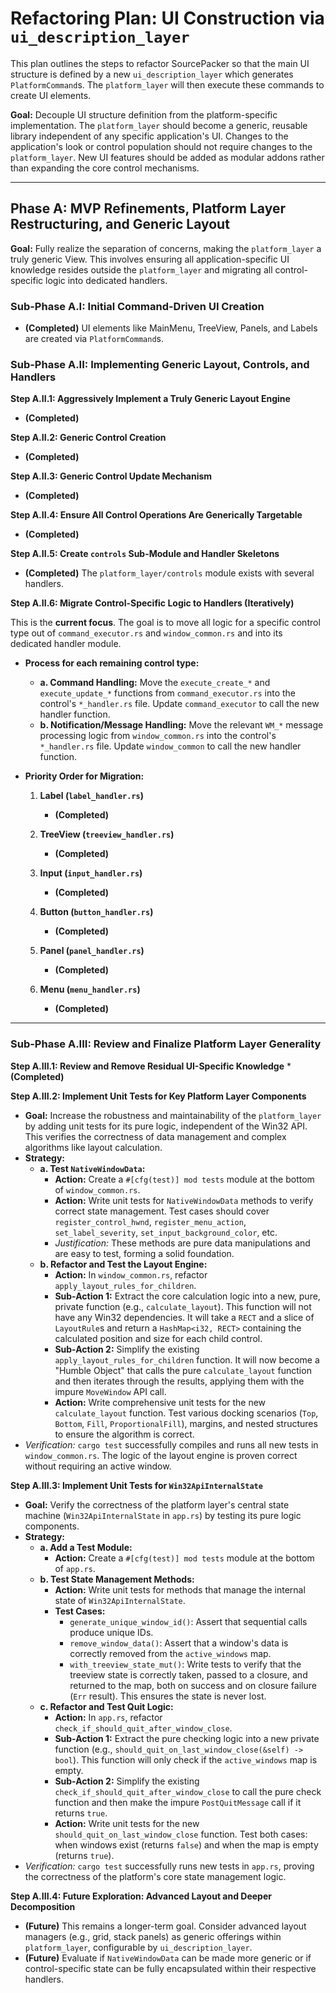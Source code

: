 # Refactoring Plan: UI Construction via `ui_description_layer`

This plan outlines the steps to refactor SourcePacker so that the main UI structure is defined by a new `ui_description_layer` which generates `PlatformCommand`s. The `platform_layer` will then execute these commands to create UI elements.

**Goal:** Decouple UI structure definition from the platform-specific implementation. The `platform_layer` should become a generic, reusable library independent of any specific application's UI. Changes to the application's look or control population should not require changes to the `platform_layer`. New UI features should be added as modular addons rather than expanding the core control mechanisms.

---

## Phase A: MVP Refinements, Platform Layer Restructuring, and Generic Layout

**Goal:** Fully realize the separation of concerns, making the `platform_layer` a truly generic View. This involves ensuring all application-specific UI knowledge resides outside the `platform_layer` and migrating all control-specific logic into dedicated handlers.

### Sub-Phase A.I: Initial Command-Driven UI Creation

*   **(Completed)** UI elements like MainMenu, TreeView, Panels, and Labels are created via `PlatformCommand`s.

### Sub-Phase A.II: Implementing Generic Layout, Controls, and Handlers

**Step A.II.1: Aggressively Implement a Truly Generic Layout Engine**
*   **(Completed)**

**Step A.II.2: Generic Control Creation**
*   **(Completed)**

**Step A.II.3: Generic Control Update Mechanism**
*   **(Completed)**

**Step A.II.4: Ensure All Control Operations Are Generically Targetable**
*   **(Completed)**

**Step A.II.5: Create `controls` Sub-Module and Handler Skeletons**
*   **(Completed)** The `platform_layer/controls` module exists with several handlers.

**Step A.II.6: Migrate Control-Specific Logic to Handlers (Iteratively)**

This is the **current focus**. The goal is to move all logic for a specific control type out of `command_executor.rs` and `window_common.rs` and into its dedicated handler module.

*   **Process for each remaining control type:**
    *   **a. Command Handling:** Move the `execute_create_*` and `execute_update_*` functions from `command_executor.rs` into the control's `*_handler.rs` file. Update `command_executor` to call the new handler function.
    *   **b. Notification/Message Handling:** Move the relevant `WM_*` message processing logic from `window_common.rs` into the control's `*_handler.rs` file. Update `window_common` to call the new handler function.

*   **Priority Order for Migration:**

    1.  **Label (`label_handler.rs`)**
        *   **(Completed)**

    2.  **TreeView (`treeview_handler.rs`)**
        *   **(Completed)**

    3.  **Input (`input_handler.rs`)**
        *   **(Completed)**

    4.  **Button (`button_handler.rs`)**
        *   **(Completed)**

    5.  **Panel (`panel_handler.rs`)**
        *   **(Completed)**

    6.  **Menu (`menu_handler.rs`)**
        *   **(Completed)**

---

### Sub-Phase A.III: Review and Finalize Platform Layer Generality

**Step A.III.1: Review and Remove Residual UI-Specific Knowledge**
        *   **(Completed)**

**Step A.III.2: Implement Unit Tests for Key Platform Layer Components**
*   **Goal:** Increase the robustness and maintainability of the `platform_layer` by adding unit tests for its pure logic, independent of the Win32 API. This verifies the correctness of data management and complex algorithms like layout calculation.
*   **Strategy:**
    *   **a. Test `NativeWindowData`:**
        *   **Action:** Create a `#[cfg(test)] mod tests` module at the bottom of `window_common.rs`.
        *   **Action:** Write unit tests for `NativeWindowData` methods to verify correct state management. Test cases should cover `register_control_hwnd`, `register_menu_action`, `set_label_severity`, `set_input_background_color`, etc.
        *   *Justification:* These methods are pure data manipulations and are easy to test, forming a solid foundation.
    *   **b. Refactor and Test the Layout Engine:**
        *   **Action:** In `window_common.rs`, refactor `apply_layout_rules_for_children`.
        *   **Sub-Action 1:** Extract the core calculation logic into a new, pure, private function (e.g., `calculate_layout`). This function will not have any Win32 dependencies. It will take a `RECT` and a slice of `LayoutRule`s and return a `HashMap<i32, RECT>` containing the calculated position and size for each child control.
        *   **Sub-Action 2:** Simplify the existing `apply_layout_rules_for_children` function. It will now become a "Humble Object" that calls the pure `calculate_layout` function and then iterates through the results, applying them with the impure `MoveWindow` API call.
        *   **Action:** Write comprehensive unit tests for the new `calculate_layout` function. Test various docking scenarios (`Top`, `Bottom`, `Fill`, `ProportionalFill`), margins, and nested structures to ensure the algorithm is correct.
*   *Verification:* `cargo test` successfully compiles and runs all new tests in `window_common.rs`. The logic of the layout engine is proven correct without requiring an active window.

**Step A.III.3: Implement Unit Tests for `Win32ApiInternalState`**
*   **Goal:** Verify the correctness of the platform layer's central state machine (`Win32ApiInternalState` in `app.rs`) by testing its pure logic components.
*   **Strategy:**
    *   **a. Add a Test Module:**
        *   **Action:** Create a `#[cfg(test)] mod tests` module at the bottom of `app.rs`.
    *   **b. Test State Management Methods:**
        *   **Action:** Write unit tests for methods that manage the internal state of `Win32ApiInternalState`.
        *   **Test Cases:**
            *   `generate_unique_window_id()`: Assert that sequential calls produce unique IDs.
            *   `remove_window_data()`: Assert that a window's data is correctly removed from the `active_windows` map.
            *   `with_treeview_state_mut()`: Write tests to verify that the treeview state is correctly taken, passed to a closure, and returned to the map, both on success and on closure failure (`Err` result). This ensures the state is never lost.
    *   **c. Refactor and Test Quit Logic:**
        *   **Action:** In `app.rs`, refactor `check_if_should_quit_after_window_close`.
        *   **Sub-Action 1:** Extract the pure checking logic into a new private function (e.g., `should_quit_on_last_window_close(&self) -> bool`). This function will only check if the `active_windows` map is empty.
        *   **Sub-Action 2:** Simplify the existing `check_if_should_quit_after_window_close` to call the pure check function and then make the impure `PostQuitMessage` call if it returns `true`.
        *   **Action:** Write unit tests for the new `should_quit_on_last_window_close` function. Test both cases: when windows exist (returns `false`) and when the map is empty (returns `true`).
*   *Verification:* `cargo test` successfully runs new tests in `app.rs`, proving the correctness of the platform's core state management logic.

**Step A.III.4: Future Exploration: Advanced Layout and Deeper Decomposition**
*   **(Future)** This remains a longer-term goal. Consider advanced layout managers (e.g., grid, stack panels) as generic offerings within `platform_layer`, configurable by `ui_description_layer`.
*   **(Future)** Evaluate if `NativeWindowData` can be made more generic or if control-specific state can be fully encapsulated within their respective handlers.
